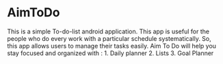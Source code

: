 # AimToDo
This is a simple To-do-list android application. This app is useful for the people who do every work with a particular schedule systematically. So, this app allows users to manage their tasks easily. Aim To Do will help you stay focused and organized with : 1. Daily planner 2. Lists 3. Goal Planner
